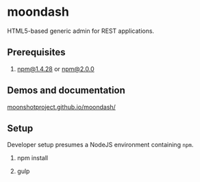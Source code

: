 # moondash

HTML5-based generic admin for REST applications.

## Prerequisites

1. npm@1.4.28 or npm@2.0.0

## Demos and documentation

[moonshotproject.github.io/moondash/](http://moonshotproject.github.io/moondash/)

## Setup

Developer setup presumes a NodeJS environment containing ``npm``.

1. npm install

2. gulp

